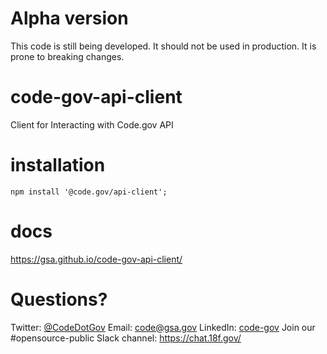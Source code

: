 # Alpha version
This code is still being developed.  It should not be used in production. It is prone to breaking changes.

# code-gov-api-client
Client for Interacting with Code.gov API

# installation
```
npm install '@code.gov/api-client';
```

# docs
https://gsa.github.io/code-gov-api-client/

# Questions?
Twitter: [@CodeDotGov](https://twitter.com/CodeDotGov)
Email: [code@gsa.gov](mailto:code@gsa.gov)
LinkedIn: [code-gov](https://www.linkedin.com/company/code-gov)
Join our #opensource-public Slack channel: <https://chat.18f.gov/>
